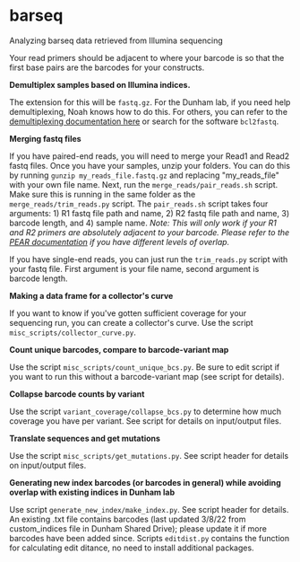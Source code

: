 # barseq
Analyzing barseq data retrieved from Illumina sequencing

Your read primers should be adjacent to where your barcode is so that the first base pairs are the barcodes for your constructs. 

**Demultiplex samples based on Illumina indices.**

The extension for this will be `fastq.gz`. For the Dunham lab, if you need help demultiplexing, Noah knows how to do this. For others, you can refer to the [demultiplexing documentation here](https://support.illumina.com/content/dam/illumina-support/documents/documentation/software_documentation/bcl2fastq/bcl2fastq_letterbooklet_15038058brpmi.pdf) or search for the software `bcl2fastq`.

**Merging fastq files**

If you have paired-end reads, you will need to merge your Read1 and Read2 fastq files. Once you have your samples, unzip your folders. You can do this by running `gunzip my_reads_file.fastq.gz` and replacing "my_reads_file" with your own file name. Next, run the `merge_reads/pair_reads.sh` script. Make sure this is running in the same folder as the `merge_reads/trim_reads.py` script. The `pair_reads.sh` script takes four arguments: 1) R1 fastq file path and name, 2) R2 fastq file path and name, 3) barcode length, and 4) sample name. *Note: This will only work if your R1 and R2 primers are absolutely adjacent to your barcode. Please refer to the [PEAR documentation](https://cme.h-its.org/exelixis/web/software/pear/doc.html) if you have different levels of overlap.*

If you have single-end reads, you can just run the `trim_reads.py` script with your fastq file. First argument is your file name, second argument is barcode length.

**Making a data frame for a collector's curve**

If you want to know if you've gotten sufficient coverage for your sequencing run, you can create a collector's curve. Use the script `misc_scripts/collector_curve.py`.

**Count unique barcodes, compare to barcode-variant map**

Use the script `misc_scripts/count_unique_bcs.py`. Be sure to edit script if you want to run this without a barcode-variant map (see script for details).

**Collapse barcode counts by variant**

Use the script `variant_coverage/collapse_bcs.py` to determine how much coverage you have per variant. See script for details on input/output files.

**Translate sequences and get mutations**

Use the script `misc_scripts/get_mutations.py`. See script header for details on input/output files.

**Generating new index barcodes (or barcodes in general) while avoiding overlap with existing indices in Dunham lab**

Use script `generate_new_index/make_index.py`. See script header for details. An existing .txt file contains barcodes (last updated 3/8/22 from custom_indices file in Dunham Shared Drive); please update it if more barcodes have been added since. Scripts `editdist.py` contains the function for calculating edit ditance, no need to install additional packages.
